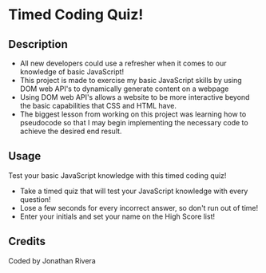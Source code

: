 # Timed Coding Quiz!

## Description



- All new developers could use a refresher when it comes to our knowledge of basic JavaScript!
- This project is made to exercise my basic JavaScript skills by using DOM web API's to dynamically generate content on a webpage
- Using DOM web API's allows a website to be more interactive beyond the basic capabilities that CSS and HTML have.
- The biggest lesson from working on this project was learning how to pseudocode so that I may begin implementing the necessary code to achieve the desired end result.

## Usage

Test your basic JavaScript knowledge with this timed coding quiz!

- Take a timed quiz that will test your JavaScript knowledge with every question!
- Lose a few seconds for every incorrect answer, so don't run out of time!
- Enter your initials and set your name on the High Score list!

## Credits

Coded by Jonathan Rivera

